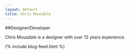 ```yaml
---
layout: default
title: Chris Mousdale
---
```


##Designer/Developer

Chris Mousdale is a designer with over 12 years experience.

{% include blog-feed.html %}